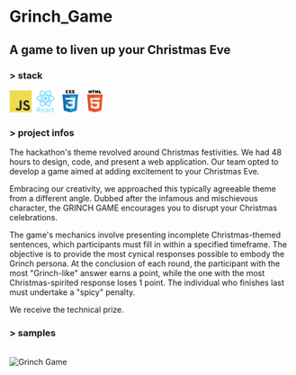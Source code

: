 # Grinch_Game

## A game to liven up your Christmas Eve 

### > stack

<p align="left">
  <img src="https://raw.githubusercontent.com/devicons/devicon/master/icons/javascript/javascript-original.svg" alt="JavaScript" width="40" height="40"/>
  <img src="https://raw.githubusercontent.com/devicons/devicon/master/icons/react/react-original-wordmark.svg" alt="React" width="40" height="40"/>
  <img src="https://raw.githubusercontent.com/devicons/devicon/master/icons/css3/css3-original-wordmark.svg" alt="CSS3" width="40" height="40"/>
  <img src="https://raw.githubusercontent.com/devicons/devicon/master/icons/html5/html5-original-wordmark.svg" alt="HTML5" width="40" height="40"/>
</p>

### > project infos

The hackathon's theme revolved around Christmas festivities. We had 48 hours to design, code, and present a web application. Our team opted to develop a game aimed at adding excitement to your Christmas Eve.

Embracing our creativity, we approached this typically agreeable theme from a different angle. Dubbed after the infamous and mischievous character, the GRINCH GAME encourages you to disrupt your Christmas celebrations.

The game's mechanics involve presenting incomplete Christmas-themed sentences, which participants must fill in within a specified timeframe. The objective is to provide the most cynical responses possible to embody the Grinch persona. At the conclusion of each round, the participant with the most "Grinch-like" answer earns a point, while the one with the most Christmas-spirited response loses 1 point. The individual who finishes last must undertake a "spicy" penalty.

We receive the technical prize.

### > samples
</br>
<img src="https://julienbonet.fr/images/gal_grinch_game/ginch_game_1.png" alt="Grinch Game" width="70%"/>
